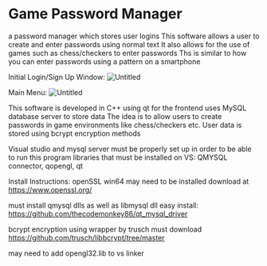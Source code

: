 # Game Password Manager
 a password manager which stores user logins
 This software allows a user to create and enter passwords using normal text
 It also allows for the use of games such as chess/checkers to enter passwords
 Ths is similar to how you can enter passwords using a pattern on a smartphone
 
 Initial Login/Sign Up Window:
 ![Untitled](https://github.com/laramirezmancill0207/Game-Password-Manager/assets/90569222/2a3bcd22-6d6d-47fe-b203-1fa74ac67a21)

 
 Main Menu:
 ![Untitled](https://github.com/laramirezmancill0207/Game-Password-Manager/assets/90569222/998ab8d0-fc98-4de3-8c1a-4f024930d45f)
 
 This software is developed in C++ using qt for the frontend
 uses MySQL database server to store data
 The idea is to allow users to create passwords in game environments like chess/checkers etc.
 User data is stored using bcrypt encryption methods

Visual studio and mysql server must be properly set up in order to be able to run this program
libraries that must be installed on VS: QMYSQL connector, qopengl, qt

Install Instructions:
openSSL win64 may need to be installed 
download at https://www.openssl.org/

must install qmysql dlls as well as libmysql dll
easy install: https://github.com/thecodemonkey86/qt_mysql_driver

bcrypt encryption using wrapper by trusch
must download https://github.com/trusch/libbcrypt/tree/master

may need to add opengl32.lib to vs linker
